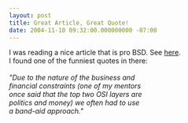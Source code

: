 ```yaml
---
layout: post
title: Great Article, Great Quote!
date: 2004-11-10 09:32:00.000000000 -07:00
---
```

I was reading a nice article that is pro BSD.  See <a href="http://linux.oreilly.com/news/bsd_ss.pdf">here</a>.  <br />I found one of the funniest quotes in there:<br />
<br /><i>"Due to the nature of the business and
<br />financial constraints (one of my mentors
<br />once said that the top two OSI layers are
<br />politics and money) we often had to use
<br />a band-aid approach."</i>
